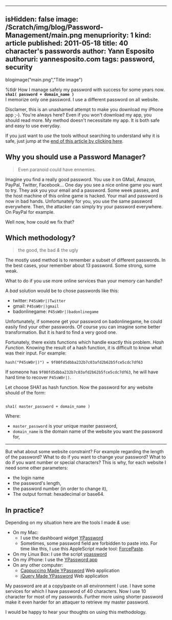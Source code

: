 -----
isHidden:       false
image: /Scratch/img/blog/Password-Management/main.png
menupriority:   1
kind:           article
published: 2011-05-18
title: 40 character's passwords
author: Yann Esposito
authoruri: yannesposito.com
tags:  password, security
-----
blogimage("main.png","Title image")

<div class="intro">

%tldr How I manage safely my password with success for some years now.  
**`sha1( password + domain_name )`**  
I memorize only one password.
I use a different password on all website.

</div>

Disclamer, this is an unashamed attempt to make you download my iPhone app ;-). 
You're always here?
Even if you won't download my app, you should read more.
My method doesn't necessitate my app.
It is both safe and easy to use everyday.

If you just want to _use_ the tools without searching to understand why it is safe, just jump at the [end of this article by clicking here](#in-practice).

## Why you should use a Password Manager?

> Even paranoid could have ennemies.

Imagine you find a really good password. You use it on GMail, Amazon, PayPal, Twitter, Facebook...
One day you see a nice online game you want to try. 
They ask you your email and a password.
Some week passes, and the host machine of this online game is hacked.
Your mail and password is now in bad hands.
Unfortunately for you, you use the same password everywhere. 
Then, the attacker can simply try your password everywhere. 
On PayPal for example.

Well now, how could we fix that?

## Which methodology?

> the good, the bad _&_ the ugly

The mostly used method is to remember a subset of different passwords.
In the best cases, your remember about 13 password.
Some strong, some weak.

What to do if you use more online services 
than your memory can handle?

A _bad_ solution would be to
chose passwords like this:

- twitter: `P45sW0r|)Twitter`
- gmail: `P45sW0r|)gmail`
- badonlinegame: `P45sW0r|)badonlinegame`

Unfortunately, if someone get your password on 
badonlinegame, he could easily find your other passwords.
Of course you can imagine some better transformation. But it is hard to find a very good one.

Fortunately, there exists functions which handle exactly this problem. 
_Hash Function_.
Knowing the result of a hash function, it is difficult to know what was their input.
For example:

<pre><code class="zsh">hash("P45sW0r|)") = 9f00fd5dbba232b7c03afd2b62b5fce5cdc7df63
</code></pre>

If someone has `9f00fd5dbba232b7c03afd2b62b5fce5cdc7df63`,
he will have hard time to recover `P45sW0r|)`.

Let choose SHA1 as hash function. 
Now the password for any website should 
of the form:

<code lang="zsh">
sha1( master_password + domain_name )
</code></pre>

Where:

- `master_password` is your unique master password,
- `domain_name` is the domain name of the website you want the password for,

---

But what about some website constraint?
For example regarding the length of the password?
What to do if you want to change your password?
What to do if you want number or special characters?
This is why, for each website I need some other parameters:

- the login name
- the password's length,
- the password number (in order to change it),
- The output format: hexadecimal or base64.

## In practice?

Depending on my situation here are the tools I made _&_ use:

- On my Mac: 
  - I use the dashboard widget [YPassword](http://yannesposito.com/Scratch/files/YPassword-1.7.zip)
  - Sometimes, some password field are forbidden to paste into. For time like this, I use this AppleScript made tool: [ForcePaste](http://yannesposito.com/Scratch/files/forcePaste.app.zip). 
- On my Linux Box: I use the script [ypassword](http://github.com/yogsototh/getpass)
- On my iPhone: I use the [YPassword app](http://itunes.apple.com/WebObjects/MZStore.woa/wa/viewSoftware?id=436268354&mt=8)
- On any other computer:
  - [Cappuccino Made YPassword](http://yannesposito.com/Scratch/en/softwares/ypassword/web/) Web application
  - [jQuery Made YPassword](http://yannesposito.com/Scratch/en/softwares/ypassword/iphoneweb/) Web application

My password are at a copy/paste on all environment I use. I have some services for which I have password of 40 characters. 
Now I use 10 character for most of my passwords.
Further more using shorter password make it even harder for an attaquer to retrieve my master password.

I would be happy to hear your thoughts on using this methodology.
